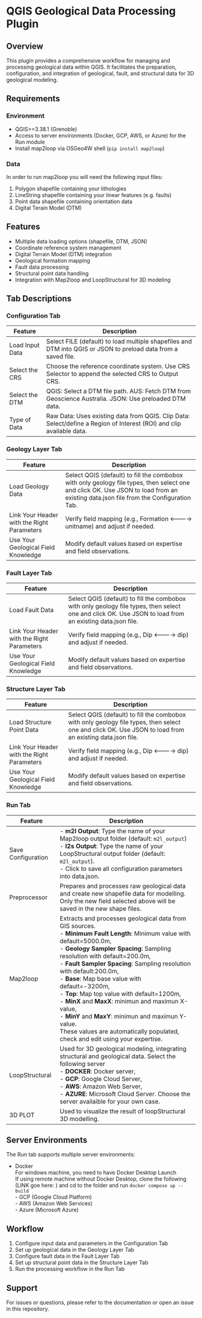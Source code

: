 # QGIS Geological Data Processing Plugin

## Overview
This plugin provides a comprehensive workflow for managing and processing geological data within QGIS. It facilitates the preparation, configuration, and integration of geological, fault, and structural data for 3D geological modeling.

## Requirements
### Environment
- QGIS>=3.38.1 (Grenoble)
- Access to server environments (Docker, GCP, AWS, or Azure) for the Run module
- Install map2loop via OSGeo4W shell (`pip install map2loop`)

### Data
In order to run map2loop you will need the following input files:
1. Polygon shapefile containing your lithologies
2. LineString shapefile containing your linear features (e.g. faults)
3. Point data shapefile containing orientation data
4. Digital Terain Model (DTM)

## Features
- Multiple data loading options (shapefile, DTM, JSON)
- Coordinate reference system management
- Digital Terrain Model (DTM) integration
- Geological formation mapping
- Fault data processing
- Structural point data handling
- Integration with Map2loop and LoopStructural for 3D modeling

## Tab Descriptions

### Configuration Tab
| Feature | Description |
|---------|-------------|
| Load Input Data | Select FILE (default) to load multiple shapefiles and DTM into QGIS or JSON to preload data from a saved file. |
| Select the CRS | Choose the reference coordinate system. Use CRS Selector to append the selected CRS to Output CRS. |
| Select the DTM | QGIS: Select a DTM file path. AUS: Fetch DTM from Geoscience Australia. JSON: Use preloaded DTM data. |
| Type of Data | Raw Data: Uses existing data from QGIS. Clip Data: Select/define a Region of Interest (ROI) and clip available data. |


### Geology Layer Tab
| Feature | Description |
|---------|-------------|
| Load Geology Data | Select QGIS (default) to fill the combobox with only geology file types, then select one and click OK. Use JSON to load from an existing data.json file from the Configuration Tab. |
| Link Your Header with the Right Parameters | Verify field mapping (e.g., Formation <----> unitname) and adjust if needed. |
| Use Your Geological Field Knowledge | Modify default values based on expertise and field observations. |


### Fault Layer Tab
| Feature | Description |
|---------|-------------|
| Load Fault Data | Select QGIS (default) to fill the combobox with only geology file types, then select one and click OK. Use JSON to load from an existing data.json file. |
| Link Your Header with the Right Parameters | Verify field mapping (e.g., Dip <----> dip) and adjust if needed. |
| Use Your Geological Field Knowledge | Modify default values based on expertise and field observations. |


### Structure Layer Tab
| Feature | Description |
|---------|-------------|
| Load Structure Point Data | Select QGIS (default) to fill the combobox with only geology file types, then select one and click OK. Use JSON to load from an existing data.json file. |
| Link Your Header with the Right Parameters | Verify field mapping (e.g., Dip <----> dip) and adjust if needed. |
| Use Your Geological Field Knowledge | Modify default values based on expertise and field observations. |


### Run Tab
| Feature | Description |
|---------|-------------|
| Save Configuration | - **m2l Output**: Type the name of your Map2loop output folder (default: `m2l_output`) <br>- **l2s Output**: Type the name of your LoopStructural output folder (default: `m2l_output`).<br>- Click <Save Configuration> to save all configuration parameters into data.json. |
| Preprocessor | Prepares and processes raw geological data and create new shapefile data for modelling. Only the new field selected above will be saved in the new shape files.|
| Map2loop | Extracts and processes geological data from GIS sources. <br>- **Minimum Fault Length**: Minimum value with default=5000.0m,<br>- **Geology Sampler Spacing**: Sampling resolution with default=200.0m,<br>- **Fault Sampler Spacing**: Sampling resolution with default:200.0m, <br>- **Base**: Map base value  with default=-3200m, <br>- **Top**: Map top value with default=1200m, <br>- **MinX** and **MaxX**: minimun and maximun X-value, <br>- **MinY** and **MaxY**: minimun and maximun Y-value. <br> These values are automatically populated, check and edit using your expertise. |
| LoopStructural | Used for 3D geological modeling, integrating structural and geological data. Select the following server <br>- **DOCKER**: Docker server, <br>- **GCP**: Google Cloud Server, <br>- **AWS**: Amazon Web Server, <br>- **AZURE**: Microsoft Cloud Server. Choose the server availaible for your own case.|
| 3D PLOT | Used to visualize the result of loopStructural 3D modelling.|

## Server Environments
The Run tab supports multiple server environments:
- Docker <br>For windows machine, you need to have Docker Desktop Launch <br>If using remote machine without Docker Desktop, clone the following (LINK goe here: ) and cd to the folder and run `docker compose up --build`<br>- GCP (Google Cloud Platform)<br>- AWS (Amazon Web Services)<br>- Azure (Microsoft Azure)

## Workflow
1. Configure input data and parameters in the Configuration Tab
2. Set up geological data in the Geology Layer Tab
3. Configure fault data in the Fault Layer Tab
4. Set up structural point data in the Structure Layer Tab
5. Run the processing workflow in the Run Tab

## Support
For issues or questions, please refer to the documentation or open an issue in this repository.


